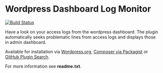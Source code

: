 Wordpress Dashboard Log Monitor
===============================
[![Build Status](https://travis-ci.org/onnimonni/wp-dashboard-log-monitor.svg?branch=master)](https://travis-ci.org/onnimonni/wp-dashboard-log-monitor)

Have a look on your access logs from the wordpress dashboard.
The plugin automatically seeks problematic lines from access logs and displays those in admin dashboard.

Available for installation via [Wordpress.org](http://wordpress.org/plugins/dashboard-log-monitor/), [Composer via Packagist](https://packagist.org/packages/seravo/wp-dashboard-log-monitor) or [GitHub Plugin Search](https://github.com/brainstormmedia/github-plugin-search).

For more information see **readme.txt**.
